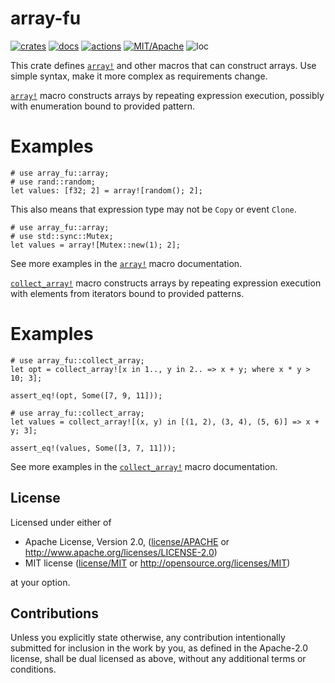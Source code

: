 # array-fu

[![crates](https://img.shields.io/crates/v/array-fu.svg?style=for-the-badge&label=array-fu)](https://crates.io/crates/array-fu)
[![docs](https://img.shields.io/badge/docs.rs-array--fu-66c2a5?style=for-the-badge&labelColor=555555&logoColor=white)](https://docs.rs/array-fu)
[![actions](https://img.shields.io/github/workflow/status/zakarumych/array-fu/badge/master?style=for-the-badge)](https://github.com/zakarumych/array-fu/actions?query=workflow%3ARust)
[![MIT/Apache](https://img.shields.io/badge/license-MIT%2FApache-blue.svg?style=for-the-badge)](COPYING)
![loc](https://img.shields.io/tokei/lines/github/zakarumych/array-fu?style=for-the-badge)



This crate defines [`array!`] and other macros that can construct arrays.
Use simple syntax, make it more complex as requirements change.

[`array!`] macro constructs arrays by repeating expression execution, possibly with enumeration bound to provided pattern.

# Examples

```
# use array_fu::array;
# use rand::random;
let values: [f32; 2] = array![random(); 2];
```

This also means that expression type may not be `Copy` or event `Clone`.

```
# use array_fu::array;
# use std::sync::Mutex;
let values = array![Mutex::new(1); 2];
```

See more examples in the [`array!`] macro documentation.


[`collect_array!`] macro constructs arrays by repeating expression execution with elements from iterators bound to provided patterns.

# Examples

```
# use array_fu::collect_array;
let opt = collect_array![x in 1.., y in 2.. => x + y; where x * y > 10; 3];

assert_eq!(opt, Some([7, 9, 11]));
```

```
# use array_fu::collect_array;
let values = collect_array![(x, y) in [(1, 2), (3, 4), (5, 6)] => x + y; 3];

assert_eq!(values, Some([3, 7, 11]));
```

See more examples in the [`collect_array!`] macro documentation.


[`array!`]: https://docs.rs/array-fu/latest/array_fu/macro.array.html
[`collect_array!`]: https://docs.rs/array-fu/latest/array_fu/macro.collect_array.html

## License

Licensed under either of

* Apache License, Version 2.0, ([license/APACHE](license/APACHE) or http://www.apache.org/licenses/LICENSE-2.0)
* MIT license ([license/MIT](license/MIT) or http://opensource.org/licenses/MIT)

at your option.

## Contributions

Unless you explicitly state otherwise, any contribution intentionally submitted for inclusion in the work by you, as defined in the Apache-2.0 license, shall be dual licensed as above, without any additional terms or conditions.
